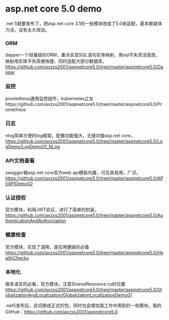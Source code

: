 # asp.net core 5.0 demo

.net 5就要发布了，把asp.net core 3.1的一些模块改成了5.0来适配，基本都是体力活，没有太大改动。

### ORM

dapper一个轻量级的ORM，重点实现SQL语句实体映射，用sql不失灵活高效，映射用实体不失简便快捷，同时适配大部分数据库。https://github.com/axzxs2001/aspnetcore5.0/tree/master/aspnetcore5.0/Dapper

### 监控
prometheus通用监控组件，kubernetes之友https://github.com/axzxs2001/aspnetcore5.0/tree/master/aspnetcore5.0/Prometheus

### 日志

nlog简单方便的log框架，配置功能强大，无缝对接asp.net core，https://github.com/axzxs2001/aspnetcore5.0/tree/master/aspnetcore5.0/LogDemo/LogDemo01_NLog

### API文档查看
swagger被asp.net core官方web api模板内置，可见其易用，广泛。https://github.com/axzxs2001/aspnetcore5.0/tree/master/aspnetcore5.0/API/APIDemo02

### 认证授权
官方模块，利用JWT验证，进行了简单的封装，​https://github.com/axzxs2001/aspnetcore5.0/tree/master/aspnetcore5.0/AuthenticationAndAuthorization

### 健康检查
官方模块，实现了调用，是应用健康的必备
https://github.com/axzxs2001/aspnetcore5.0/tree/master/aspnetcore5.0/HealthChecks

### 本地化
做多语言的必看，官方模块，注意SharedResource.cs的位置
https://github.com/axzxs2001/aspnetcore5.0/tree/master/aspnetcore5.0/GlobalizationAndLocalization/GlobalizationLocalizationDemo01


.net5发布后，会切换成正式的包，同时也会增加我工作中用到的一些模块，我的GitHub：https://github.com/axzxs2001/aspnetcore5.0
